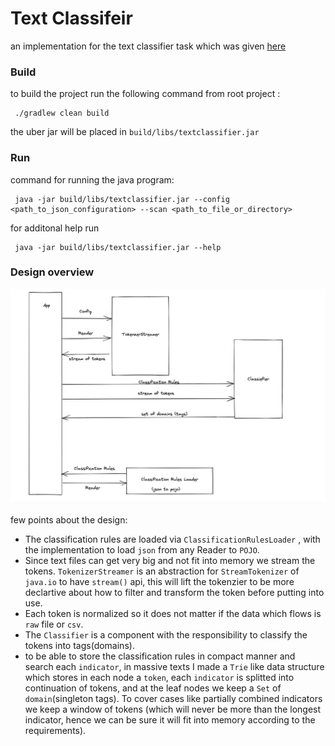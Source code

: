 
  
  
# Text Classifeir  
  
an implementation for the text classifier task which was given [here](https://github.com/Mcas-Interviews/TextClassifier_AviadShiber/issues/1)  
  
### **Build**  
to build the project run the following command from root project :  
  
  
  

     ./gradlew clean build   

the uber jar will be placed in `build/libs/textclassifier.jar`  
  
  
  
### **Run**  
command for running the java program:  
  

     java -jar build/libs/textclassifier.jar --config <path_to_json_configuration> --scan <path_to_file_or_directory>   

for additonal help run  
  

     java -jar build/libs/textclassifier.jar --help  

### Design overview  
![overall design](docs/design.png)  
  
few points about the design:  
  
- The classification rules are loaded via `ClassificationRulesLoader` , with the implementation to load `json` from any Reader to `POJO`.  
- Since text files can get very big and not fit into memory we stream the tokens. `TokenizerStreamer` is an abstraction for `StreamTokenizer` of `java.io` to have `stream()` api, this will lift the tokenzier to be more declartive about how to filter and transform the token before putting into use.  
- Each token is normalized so it does not matter if the data which flows is `raw` file or `csv`.  
- The `Classifier` is a component with the responsibility to classify the tokens into tags(domains).  
- to be able to store the classification rules in compact manner and search each `indicator`, in massive texts I made a `Trie` like data structure which stores in each node a `token`, each `indicator` is splitted into continuation of tokens, and at the leaf nodes we keep a `Set` of `domain`(singleton tags). To cover cases like partially combined indicators we keep a window of tokens (which will never be more than the longest indicator, hence we can be sure it will fit into memory according to the requirements).
